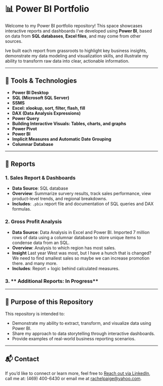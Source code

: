 # 📊 Power BI Portfolio

Welcome to my Power BI portfolio repository! This space showcases interactive reports and dashboards I’ve developed using **Power BI**, based on data from **SQL databases**, **Excel files**, and may come from other sources.

Ive built each report from grassroots to highlight key business insights, demonstrate my data modeling and visualization skills, and illustrate my ability to transform raw data into clear, actionable information.

---

## 🔧 Tools & Technologies
- **Power BI Desktop**
- **SQL (Microsoft SQL Server)** 
- **SSMS** 
- **Excel: xlookup, sort, filter, flash, fill**
- **DAX (Data Analysis Expressions)**
- **Power Query**
- **Building Interactive Visuals: Tables, charts, and graphs**
- **Power Pivot**
- **Power BI**
- **Implicit Measures and Automatic Date Grouping**
- **Columnar Database** 

---

## 📁 Reports

### 1. **Sales Report & Dashboards**
- **Data Source**: SQL database
- **Overview**: Summarize survery results, track sales performance, view product-level trends, and regional breakdowns.
- **Includes**: `.pbix` report file and documentation of SQL queries and DAX formulas.

### 2. **Gross Profit Analysis**
- **Data Source**:  Data Analysis in Excel and Power BI. Imported 7 million rows of data using a columnar database to store unique items to condense data from an SQL.
- **Overview**: Analysis to which region has most sales.  
- **Insight** Last year West was most, but I have a hunch that is changed? We need to find smallest sales so maybe we can increase promotion there. and many more.
- **Includes**: Report + logic behind calculated measures.

### 3. ** Additional Reports: In Progress**


---

## 📌 Purpose of this Repository
This repository is intended to:
- Demonstrate my ability to extract, transform, and visualize data using Power BI.
- Share my approach to data storytelling through interactive dashboards.
- Provide examples of real-world business reporting scenarios.

---

## 📬 Contact

If you’d like to connect or learn more, feel free to [Reach out via LinkedIn](https://www.linkedin.com/in/rachel-p-339803204), call me at: (469) 400-6430 or email me at rachelpaige@yahoo.com.
